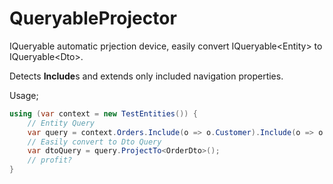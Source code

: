 # QueryableProjector
IQueryable automatic prjection device, easily convert IQueryable&lt;Entity> to IQueryable&lt;Dto>.

Detects **Include**s and extends only included navigation properties.

Usage;

```cs
using (var context = new TestEntities()) {
    // Entity Query
    var query = context.Orders.Include(o => o.Customer).Include(o => o.OrderDetails.Select(od => od.Supplier));
    // Easily convert to Dto Query
    var dtoQuery = query.ProjectTo<OrderDto>();
    // profit?
}
```
